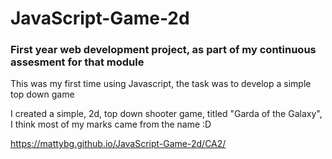 # JavaScript-Game-2d
<h3>First year web development project, as part of my continuous assesment for that module</h3>

This was my first time using Javascript, the task was to develop a simple top down game

I created a simple, 2d, top down shooter game, titled "Garda of the Galaxy", I think most of my marks came from the name :D

https://mattybg.github.io/JavaScript-Game-2d/CA2/
